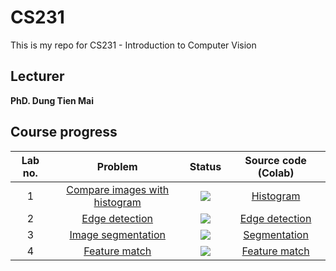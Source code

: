# CS231
This is my repo for CS231 - Introduction to Computer Vision    
## Lecturer
**PhD. Dung Tien Mai**   
## Course progress
| Lab no. | Problem | Status | Source code (Colab) |
|:---:|:---:|:--:|:---:|
| 1 | [Compare images with histogram](https://github.com/ngctnnnn/Computer-Vision/tree/main/Lab01) | ![](https://img.shields.io/badge/-Done-brightgreen) | [Histogram](https://colab.research.google.com/drive/1ftm5YuoUgmxm-3DgYyaOIz457qQBirWj?authuser=1) |
| 2 | [Edge detection](https://github.com/ngctnnnn/Computer-Vision/tree/main/Lab02) | ![](https://img.shields.io/badge/-Done-brightgreen) | [Edge detection](https://colab.research.google.com/drive/18kgLD2JAuirthHTwh4TT890e7WILqe09?authuser=1) |
| 3 | [Image segmentation](https://github.com/ngctnnnn/Computer-Vision/tree/main/Lab03) | ![](https://img.shields.io/badge/-Done-brightgreen) | [Segmentation](https://colab.research.google.com/drive/1QOG2Kb8Zg6Ca4yHILRid72mXtpRASm1-?authuser=1#scrollTo=P3NKBz3PYQMV) |
| 4 | [Feature match](https://github.com/ngctnnnn/Computer-Vision/tree/main/Lab03) | ![](https://img.shields.io/badge/-Done-brightgreen) | [Feature match](https://colab.research.google.com/drive/1XFlIMMwhKjtrHfUR8w87fFYYB68nsDMj?usp=sharing) |
